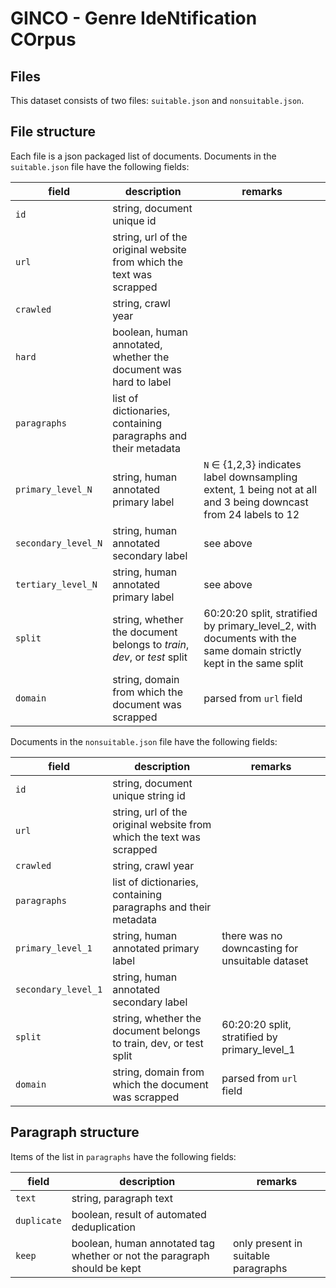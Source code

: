 # GINCO - Genre IdeNtification COrpus

## Files

This dataset consists of two files: `suitable.json` and `nonsuitable.json`.

## File structure

Each file is a json packaged list of documents. Documents in the `suitable.json` file have the following fields:

| field             | description                                                    | remarks                                                                                                            |
|-------------------|----------------------------------------------------------------|--------------------------------------------------------------------------------------------------------------------|
| `id`                | string, document unique id                                      |                                                                                                                    |
| `url`               | string, url of the original website from which the text was scrapped   |                                                                                                                    |
| `crawled`           | string, crawl year                                             |                                                                                                                    |
| `hard`              | boolean, human annotated, whether the document was hard to label        |                                                                                                                    |
| `paragraphs`        | list of dictionaries, containing paragraphs and their metadata |                                                                                                                    |
| `primary_level_N`   | string, human annotated primary label                                  | `N` ∈ {1,2,3} indicates label downsampling extent, 1 being not at all and 3 being downcast from 24 labels to 12    |
| `secondary_level_N` | string, human annotated secondary label                                | see above                                                                                                             |
| `tertiary_level_N`  | string, human annotated primary label                                  | see above                                                                                                             |
| `split`             | string, whether the document belongs to *train*, *dev*, or *test* split      | 60:20:20 split, stratified by primary_level_2, with documents with the same domain strictly kept in the same split |
| `domain`            | string, domain from which the document was scrapped                    | parsed from `url` field                                                                                              |



Documents in the `nonsuitable.json` file have the following fields:

| field             | description                                                    | remarks                                                                                                            |
|-------------------|----------------------------------------------------------------|--------------------------------------------------------------------------------------------------------------------|
| `id`                | string, document unique string id                                      |                                                                                                                    |
| `url`               | string, url of the original website from which the text was scrapped   |                                                                                                                    |
| `crawled`           | string, crawl year                                             |                                                                                                                    |
| `paragraphs`        | list of dictionaries, containing paragraphs and their metadata |                                                                                                                    |
| `primary_level_1`   | string, human annotated primary label                                  | there was no downcasting for unsuitable dataset|
| `secondary_level_1` | string, human annotated secondary label                                |                                                                                                                    |
| `split`             | string, whether the document belongs to train, dev, or test split      | 60:20:20 split, stratified by primary_level_1|
| `domain`            | string, domain from which the document was scrapped                    | parsed from `url` field                                                                                              |


## Paragraph structure

Items of the list in `paragraphs` have the following fields:

| field     | description                                                                | remarks                             |
|-----------|----------------------------------------------------------------------------|-------------------------------------|
| `text`      | string, paragraph text                                                   |                                     |
| `duplicate` | boolean, result of automated deduplication                               |                                     |
| `keep`      | boolean, human annotated tag whether or not the paragraph should be kept | only present in suitable paragraphs |